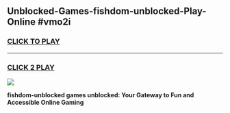 
## Unblocked-Games-fishdom-unblocked-Play-Online #vmo2i
<h3>
<a href="https://news.freeplayer.one?title=fishdom-unblocked&ref=3">CLICK TO PLAY</a></h3>
<hr>

<h3>
<a href="https://news.freeplayer.one?title=fishdom-unblocked&ref=3">CLICK 2 PLAY</a>
  
</h3>

<a href="https://news.freeplayer.one?title=fishdom-unblocked&ref=3"><img src="https://clearcache.store/games.png"></a>


**fishdom-unblocked games unblocked: Your Gateway to Fun and Accessible Online Gaming**
